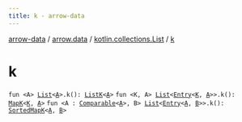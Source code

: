 ```yaml
---
title: k - arrow-data
---
```


[arrow-data](../../index.html) / [arrow.data](../index.html) / [kotlin.collections.List](index.html) / [k](./k.html)

# k

`fun <A> `[`List`](https://kotlinlang.org/api/latest/jvm/stdlib/kotlin.collections/-list/index.html)`<`[`A`](k.html#A)`>.k(): `[`ListK`](../-list-k/index.html)`<`[`A`](k.html#A)`>`
`fun <K, A> `[`List`](https://kotlinlang.org/api/latest/jvm/stdlib/kotlin.collections/-list/index.html)`<`[`Entry`](https://kotlinlang.org/api/latest/jvm/stdlib/kotlin.collections/-map/-entry/index.html)`<`[`K`](k.html#K)`, `[`A`](k.html#A)`>>.k(): `[`MapK`](../-map-k/index.html)`<`[`K`](k.html#K)`, `[`A`](k.html#A)`>`
`fun <A : `[`Comparable`](https://kotlinlang.org/api/latest/jvm/stdlib/kotlin/-comparable/index.html)`<`[`A`](k.html#A)`>, B> `[`List`](https://kotlinlang.org/api/latest/jvm/stdlib/kotlin.collections/-list/index.html)`<`[`Entry`](https://kotlinlang.org/api/latest/jvm/stdlib/kotlin.collections/-map/-entry/index.html)`<`[`A`](k.html#A)`, `[`B`](k.html#B)`>>.k(): `[`SortedMapK`](../-sorted-map-k/index.html)`<`[`A`](k.html#A)`, `[`B`](k.html#B)`>`